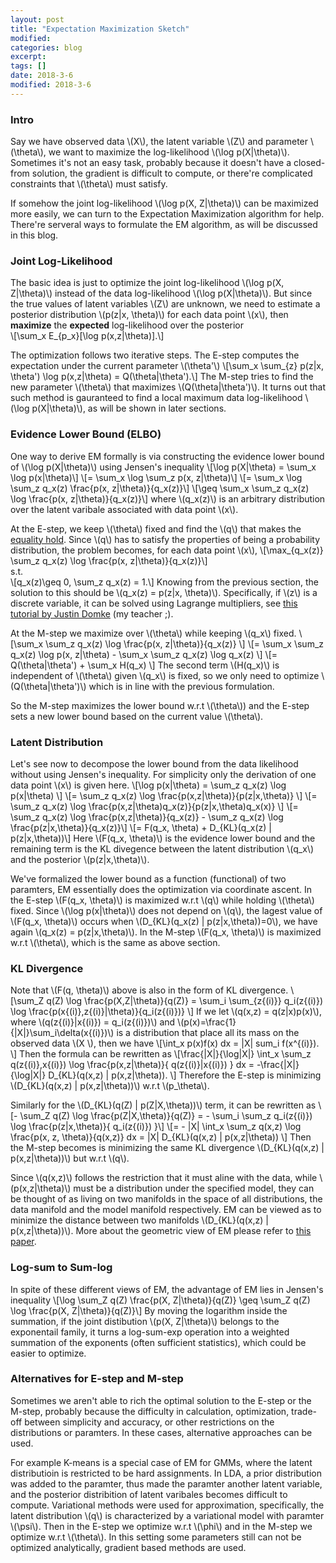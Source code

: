 ```yaml
---
layout: post
title: "Expectation Maximization Sketch"
modified:
categories: blog
excerpt:
tags: []
date: 2018-3-6
modified: 2018-3-6
---
```


### Intro
Say we have observed data \\(X\\), the latent variable \\(Z\\) and parameter \\(\theta\\), we want to maximize the log-likelihood \\(\log p(X\|\theta)\\).  Sometimes it's not an easy task, probably because it doesn't have a closed-from solution, the gradient is difficult to compute, or there're complicated constraints that \\(\theta\\) must satisfy. 

If somehow the joint log-likelihood \\(\log p(X, Z\|\theta)\\) can be maximized more easily, we can turn to the Expectation Maximization algorithm for help. There're serveral ways to formulate the EM algorithm, as will be discussed in this blog.

### Joint Log-Likelihood
The basic idea is just to optimize the joint log-likelihood \\(\log p(X, Z\|\theta)\\) instead of the data log-likelihood \\(\log p(X\|\theta)\\). But since the true values of latent variables \\(Z\\) are unknown, we need to estimate a posterior distribution \\(p(z|x, \theta)\\) for each data point \\(x\\), then **maximize** the **expected** log-likelihood over the posterior  
\\[\sum_x E_{p_x}[\log p(x,z|\theta)].\\]  

The optimization follows two iterative steps. The E-step computes the expectation under the current parameter \\(\theta'\\)
\\[\sum_x \sum_{z} p(z|x, \theta') \log p(x,z|\theta) = Q(\theta|\theta').\\]
The M-step tries to find the new parameter \\(\theta\\) that maximizes \\(Q(\theta|\theta')\\). It turns out that such method is gauranteed to find a local maximum data log-likelihood \\(\log p(X\|\theta)\\), as will be shown in later sections.

### Evidence Lower Bound (ELBO)
One way to derive EM formally is via constructing the evidence lower bound of \\(\log p(X\|\theta)\\) using Jensen's inequality
\\[\log p(X\|\theta) = \sum_x \log p(x\|\theta)\\]
\\[= \sum_x \log \sum_z p(x, z\|\theta)\\]
\\[= \sum_x \log \sum_z q_x(z) \frac{p(x, z\|\theta)}{q_x(z)}\\]
\\[\geq \sum_x \sum_z q_x(z) \log \frac{p(x, z\|\theta)}{q_x(z)}\\]
where \\(q_x(z)\\) is an arbitrary distribution over the latent varibale associated with data point \\(x\\).

At the E-step, we keep \\(\theta\\) fixed and find the \\(q\\) that makes the [equality hold](https://en.wikipedia.org/wiki/Jensen%27s_inequality#Information_theory). Since \\(q\\) has to satisfy the properties of being a probability distribution, the problem becomes, for each data point \\(x\\),
\\[\max_{q_x(z)} \sum_z q_x(z) \log \frac{p(x, z\|\theta)}{q_x(z)}\\]  
s.t.  
\\[q_x(z)\geq 0, \sum_z q_x(z) = 1.\\]
Knowing from the previous section, the solution to this should be \\(q_x(z) = p(z|x, \theta)\\). Specifically, if \\(z\\) is a discrete variable, it can be solved using Lagrange multipliers, see [this tutorial by Justin Domke](https://www.ics.uci.edu/~smyth/courses/cs274/readings/domke_notes_on_EM.pdf) (my teacher ;).

At the M-step we maximize over \\(\theta\\) while keeping \\(q_x\\) fixed.
\\[\sum_x \sum_z q_x(z) \log \frac{p(x, z\|\theta)}{q_x(z)} \\]
\\[= \sum_x \sum_z q_x(z) \log p(x, z\|\theta) - \sum_x \sum_z q_x(z) \log q_x(z) \\]
\\[= Q(\theta|\theta') + \sum_x H(q_x) \\]
The second term \\(H(q_x)\\) is independent of \\(\theta\\) given \\(q_x\\) is fixed, so we only need to optimize \\(Q(\theta|\theta')\\) which is in line with the previous formulation.

So the M-step maximizes the lower bound w.r.t \\(\theta\\)) and the E-step sets a new lower bound based on the current value \\(\theta\\).

### Latent Distribution
Let's see now to decompose the lower bound from the data likelihood without using Jensen's inequality. For simplicity only the derivation of one data point \\(x\\) is given here.
\\[\log p(x\|\theta) = \sum_z q_x(z) \log p(x\|\theta) \\]
\\[= \sum_z q_x(z) \log \frac{p(x,z\|\theta)}{p(z\|x,\theta)} \\]
\\[= \sum_z q_x(z) \log \frac{p(x,z\|\theta)q_x(z)}{p(z\|x,\theta)q_x(x)} \\]
\\[= \sum_z q_x(z) \log \frac{p(x,z\|\theta)}{q_x(z)} - \sum_z q_x(z) \log \frac{p(z\|x,\theta)}{q_x(z)}\\]
\\[= F(q_x, \theta) + D_{KL}(q_x(z) \| p(z\|x,\theta))\\]
Here \\(F(q_x, \theta)\\) is the evidence lower bound and the remaining term is the KL divegence between the latent distribution \\(q_x\\) and the posterior \\(p(z\|x,\theta)\\). 

We've formalized the lower bound as a function (functional) of two paramters, EM essentially does the optimization via coordinate ascent. In the E-step \\(F(q_x, \theta)\\) is maximized w.r.t \\(q\\) while holding \\(\theta\\) fixed. Since \\(\log p(x\|\theta)\\) does not depend on \\(q\\), the lagest value of \\(F(q_x, \theta)\\) occurs when \\(D_{KL}(q_x(z) \| p(z\|x,\theta))=0\\), we have again \\(q_x(z) = p(z\|x,\theta)\\). In the M-step \\(F(q_x, \theta)\\) is maximized w.r.t \\(\theta\\), which is the same as above section.

### KL Divergence
Note that \\(F(q, \theta)\\) above is also in the form of KL divergence.
\\[\sum_Z q(Z) \log \frac{p(X,Z\|\theta)}{q(Z)} = \sum_i \sum_{z{(i)}} q_i(z{(i)}) \log \frac{p(x{(i)},z{(i)}\|\theta)}{q_i(z{(i)})} \\]
If we let \\(q(x,z) = q(z\|x)p(x)\\), where \\(q(z{(i)}\|x{(i)}) = q_i(z{(i)})\\) and \\(p(x)=\frac{1}{\|X\|}\sum_i\delta(x{(i)})\\) is a distribution that place all its mass on the observed data \\(X \\), then we have
\\[\int_x p(x)f(x) dx = \|X\| sum_i f(x^{(i)}). \\]
Then the formula can be rewritten as 
\\[\frac{\|X\|}{\log\|X\|} \int_x \sum_z q(z{(i)},x{(i)}) \log \frac{p(x,z\|\theta)}{ q(z{(i)}\|x{(i)}) } dx  = -\frac{\|X\|}{\log\|X\|} D_{KL}(q(x,z) \| p(x,z\|\theta)). \\]
Therefore the E-step is minimizing \\(D_{KL}(q(x,z) \| p(x,z\|\theta))\\) w.r.t \\(p_\theta\\).

Similarly for the \\(D_{KL}(q(Z) \| p(Z\|X,\theta))\\) term, it can be rewritten as 
\\[- \sum_Z q(Z) \log \frac{p(Z\|X,\theta)}{q(Z)} = - \sum_i \sum_z q_i(z{(i)}) \log \frac{p(z\|x,\theta)}{ q_i(z{(i)}) }\\]
\\[= - \|X\| \int_x \sum_z q(x,z) \log \frac{p(x, z, \theta)}{q(x,z)} dx = \|X\| D_{KL}(q(x,z) \| p(x,z\|\theta)) \\]
Then the M-step becomes is minimizing the same KL divergence \\(D_{KL}(q(x,z) \| p(x,z\|\theta))\\) but w.r.t \\(q\\). 

Since \\(q(x,z)\\) follows the restriction that it must aline with the data, while \\(p(x,z\|\theta)\\) must be a distribution under the specified model, they can be thought of as living on two manifolds in the space of all distributions, the data manifold and the model manifold respectively. EM can be viewed as to minimize the distance between two manifolds \\(D_{KL}(q(x,z) \| p(x,z\|\theta))\\). More about the geometric view of EM please refer to [this paper](http://mi.eng.cam.ac.uk/~wjb31/PUBS/igmlc.ciss96.pdf).

### Log-sum to Sum-log
In spite of these different views of EM, the advantage of EM lies in Jensen's inequality
\\[\log \sum_Z q(Z) \frac{p(X, Z\|\theta)}{q(Z)} \geq \sum_Z q(Z) \log \frac{p(X, Z\|\theta)}{q(Z)}\\]
By moving the logarithm inside the summation, if the joint distibution \\(p(X, Z\|\theta)\\) belongs to the exponentail family, it turns a log-sum-exp operation into a weighted summation of the exponents (often sufficient statistics), which could be easier to optimize.

### Alternatives for E-step and M-step
Sometimes we aren't able to rich the optimal solution to the E-step or the M-step, probably because the difficulty in calculation, optimization, trade-off between simplicity and accuracy, or other restrictions on the distributions or paramters. In these cases, alternative approaches can be used.

For example K-means is a special case of EM for GMMs, where the latent distributioin is restricted to be hard assignments. In LDA, a prior distribution was added to the paramter, thus made the paramter another latent variable, and the posterior distribition of latent varibales becomes difficult to compute. Variational methods were used for approximation, specifically, the latent distribution \\(q\\) is characterized by a variational model with paramter \\(\psi\\). Then in the E-step we optimize w.r.t \\(\phi\\) and in the M-step we optimize w.r.t \\(\theta\\). In this setting some parameters still can not be optimized analytically, gradient based methods are used.
